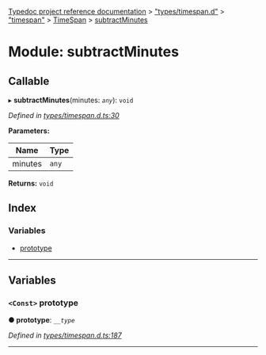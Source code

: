 [Typedoc project reference documentation](../README.md) > ["types/timespan.d"](../modules/_types_timespan_d_.md) > ["timespan"](../modules/_types_timespan_d_._timespan_.md) > [TimeSpan](../classes/_types_timespan_d_._timespan_.timespan.md) > [subtractMinutes](../modules/_types_timespan_d_._timespan_.timespan.subtractminutes.md)

# Module: subtractMinutes

## Callable
▸ **subtractMinutes**(minutes: *`any`*): `void`

*Defined in [types/timespan.d.ts:30](https://github.com/DocuWare/REST-Sample-TS/blob/0222c3e/src/types/timespan.d.ts#L30)*

**Parameters:**

| Name | Type |
| ------ | ------ |
| minutes | `any` |

**Returns:** `void`

## Index

### Variables

* [prototype](_types_timespan_d_._timespan_.timespan.subtractminutes.md#prototype)

---

## Variables

<a id="prototype"></a>

### `<Const>` prototype

**● prototype**: *`__type`*

*Defined in [types/timespan.d.ts:187](https://github.com/DocuWare/REST-Sample-TS/blob/0222c3e/src/types/timespan.d.ts#L187)*

___

